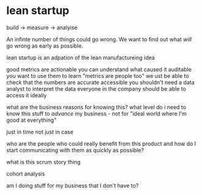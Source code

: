 # lean startup
build -> measure -> analyise

An infinte number of things could go wrong. We want to find out what *will* go wrong as early as possible.

lean startup is an adpation of the lean manufactureing idea


good metrics are
actionable
	you can understand what caused it
auditable 
	you want to use them to learn 
	"metrics are people too"
	we ust be able to check that the numbers are accurate
accessible
	you shouldn't need a data analyst to interpret the data
	everyone in the company should be able to access it ideally

what are the business reasons for knowing this?
what level do i need to know this stuff to *advance* my business - not for "ideal world where I'm good at everything"

just in time not just in case

who are the people who could really benefit from this product and how do I start communicating with them as quickly as possible?


what is this scrum story thing

cohort analysis

am I doing stuff for my business that I don't have to?
